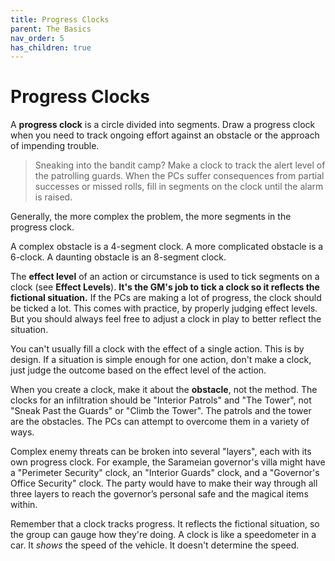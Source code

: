 ```yaml
---
title: Progress Clocks
parent: The Basics
nav_order: 5
has_children: true
---
```


# Progress Clocks

A **progress clock** is a circle divided into segments. Draw a progress clock when you need to track ongoing effort against an obstacle or the approach of impending trouble.

> Sneaking into the bandit camp? Make a clock to track the alert level of the patrolling guards. When the PCs suffer consequences from partial successes or missed rolls, fill in segments on the clock until the alarm is raised.

Generally, the more complex the problem, the more segments in the progress clock.

A complex obstacle is a 4-segment clock. A more complicated obstacle is a 6-clock. A daunting obstacle is an 8-segment clock.

The **effect level** of an action or circumstance is used to tick segments on a clock (see **Effect Levels**). **It's the GM's job to tick a clock so it reflects the fictional situation.** If the PCs are making a lot of progress, the clock should be ticked a lot. This comes with practice, by properly judging effect levels. But you should always feel free to adjust a clock in play to better reflect the situation.

You can't usually fill a clock with the effect of a single action. This is by design. If a situation is simple enough for one action, don't make a clock, just judge the outcome based on the effect level of the action.

When you create a clock, make it about the **obstacle**, not the method. The clocks for an infiltration should be "Interior Patrols" and "The Tower", not "Sneak Past the Guards" or "Climb the Tower". The patrols and the tower are the obstacles. The PCs can attempt to overcome them in a variety of ways.

Complex enemy threats can be broken into several "layers", each with its own progress clock. For example, the Sarameian governor's villa might have a "Perimeter Security" clock, an "Interior Guards" clock, and a "Governor's Office Security" clock. The party would have to make their way through all three layers to reach the governor’s personal safe and the magical items within.

Remember that a clock tracks progress. It reflects the fictional situation, so the group can gauge how they're doing. A clock is like a speedometer in a car. It *shows* the speed of the vehicle. It doesn't determine the speed.
